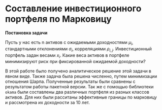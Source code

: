 # Составление инвестиционного портфеля по Марковицу

**Постановка задачи**

Пусть у нас есть n активов с ожидаемыми доходностями $\mu_i$, стандартными отклонениями $\sigma_i$, корреляциями $\rho_{i, j}$. Инвестиционный портфель задан весами $x_i$. Какие веса активов в портфеле минимизируют риск при фиксированной ожидаемой доходности?  

В этой работе было получено аналитическое решение этой задачи в явном виде. Также задача была решена численно, путем минимизации отношения Шарпа. Полученные результаты были сравнены с результатом работы пакетной версии. Так же с помощью библиотеки `okama` были составлены два различных портфеля из разных классов активов. Для них были расситаны эффективные границы по марковицу и рассмотрена их доходности за 10 лет.
